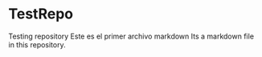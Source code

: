 # TestRepo
Testing repository
Este es el primer archivo markdown
Its a markdown file in this repository.
